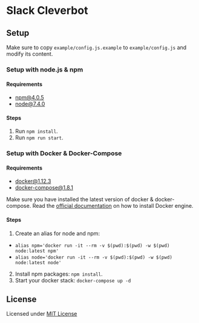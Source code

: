 # Slack Cleverbot


## Setup

Make sure to copy ``example/config.js.example`` to ``example/config.js`` and modify its content.

### Setup with node.js & npm

#### Requirements

- npm@4.0.5
- node@7.4.0

#### Steps

1. Run ``npm install``.
2. Run ``npm run start``.

### Setup with Docker & Docker-Compose

#### Requirements

- docker@1.12.3
- docker-compose@1.8.1

Make sure you have installed the latest version of docker & docker-compose. Read the [official documentation](https://www.docker.com/products/overview) on how to install Docker engine.

#### Steps

1. Create an alias for node and npm:
  - ``alias npm='docker run -it --rm -v $(pwd):$(pwd) -w $(pwd) node:latest npm'``
  - ``alias node='docker run -it --rm -v $(pwd):$(pwd) -w $(pwd) node:latest node'``
2. Install npm packages: ``npm install``.
3. Start your docker stack: ``docker-compose up -d``

## License

Licensed under [MIT License](LICENSE)
